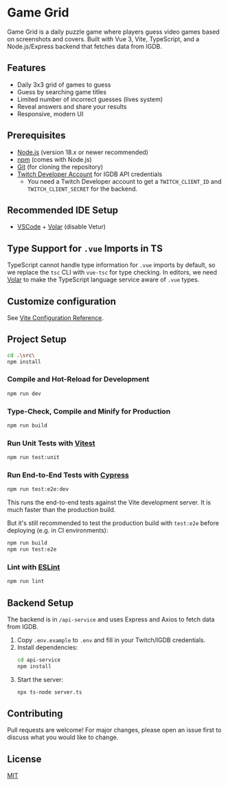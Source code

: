 # Game Grid

Game Grid is a daily puzzle game where players guess video games based on screenshots and covers. Built with Vue 3, Vite, TypeScript, and a Node.js/Express backend that fetches data from IGDB.

## Features

- Daily 3x3 grid of games to guess
- Guess by searching game titles
- Limited number of incorrect guesses (lives system)
- Reveal answers and share your results
- Responsive, modern UI

## Prerequisites

- [Node.js](https://nodejs.org/) (version 18.x or newer recommended)
- [npm](https://www.npmjs.com/) (comes with Node.js)
- [Git](https://git-scm.com/) (for cloning the repository)
- [Twitch Developer Account](https://dev.twitch.tv/console) for IGDB API credentials
  - You need a Twitch Developer account to get a `TWITCH_CLIENT_ID` and `TWITCH_CLIENT_SECRET` for the backend.

## Recommended IDE Setup

- [VSCode](https://code.visualstudio.com/) + [Volar](https://marketplace.visualstudio.com/items?itemName=Vue.volar) (disable Vetur)

## Type Support for `.vue` Imports in TS

TypeScript cannot handle type information for `.vue` imports by default, so we replace the `tsc` CLI with `vue-tsc` for type checking. In editors, we need [Volar](https://marketplace.visualstudio.com/items?itemName=Vue.volar) to make the TypeScript language service aware of `.vue` types.

## Customize configuration

See [Vite Configuration Reference](https://vite.dev/config/).

## Project Setup

```sh
cd .\src\
npm install
```

### Compile and Hot-Reload for Development

```sh
npm run dev
```

### Type-Check, Compile and Minify for Production

```sh
npm run build
```

### Run Unit Tests with [Vitest](https://vitest.dev/)

```sh
npm run test:unit
```

### Run End-to-End Tests with [Cypress](https://www.cypress.io/)

```sh
npm run test:e2e:dev
```

This runs the end-to-end tests against the Vite development server.
It is much faster than the production build.

But it's still recommended to test the production build with `test:e2e` before deploying (e.g. in CI environments):

```sh
npm run build
npm run test:e2e
```

### Lint with [ESLint](https://eslint.org/)

```sh
npm run lint
```

## Backend Setup

The backend is in `/api-service` and uses Express and Axios to fetch data from IGDB.

1. Copy `.env.example` to `.env` and fill in your Twitch/IGDB credentials.
2. Install dependencies:
   ```sh
   cd api-service
   npm install
   ```
3. Start the server:
   ```sh
   npx ts-node server.ts
   ```

## Contributing

Pull requests are welcome! For major changes, please open an issue first to discuss what you would like to change.

## License

[MIT](LICENSE)
